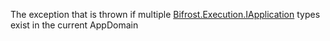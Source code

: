 The exception that is thrown if multiple [Bifrost.Execution.IApplication](Bifrost.Execution.IApplication) types exist in the current AppDomain